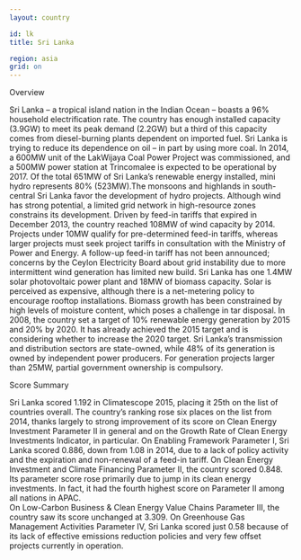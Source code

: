 ```yaml
---
layout: country

id: lk
title: Sri Lanka

region: asia
grid: on
---
```

Overview 

Sri Lanka – a tropical island nation in the Indian Ocean – boasts a 96% household electrification rate. The country has enough installed capacity (3.9GW) to meet its peak demand (2.2GW) but a third of this capacity comes from diesel-burning plants dependent on imported fuel. 
Sri Lanka is trying to reduce its dependence on oil – in part by using more coal. In 2014, a 600MW unit of the LakWijaya Coal Power Project was commissioned, and a 500MW power station at Trincomalee is expected to be operational by 2017.
Of the total 651MW of Sri Lanka’s renewable energy installed, mini hydro represents 80% (523MW).The monsoons and highlands in south-central Sri Lanka favor the development of hydro projects. Although wind has strong potential, a limited grid network in high-resource zones constrains its development.
Driven by feed-in tariffs that expired in December 2013, the country reached 108MW of wind capacity by 2014. Projects under 10MW qualify for pre-determined feed-in tariffs, whereas larger projects must seek project tariffs in consultation with the Ministry of Power and Energy. A follow-up feed-in tariff has not been announced; concerns by the Ceylon Electricity Board about grid instability due to more intermittent wind generation has limited new build. 
Sri Lanka has one 1.4MW solar photovoltaic power plant and 18MW of biomass capacity. Solar is perceived as expensive, although there is a net-metering policy to encourage rooftop installations. Biomass growth has been constrained by high levels of moisture content, which poses a challenge in tar disposal.
In 2008, the country set a target of 10% renewable energy generation by 2015 and 20% by 2020. It has already achieved the 2015 target and is considering whether to increase the 2020 target.
Sri Lanka’s transmission and distribution sectors are state-owned, while 48% of its generation is owned by independent power producers. For generation projects larger than 25MW, partial government ownership is compulsory.

Score Summary

Sri Lanka scored 1.192 in Climatescope 2015, placing it 25th on the list of countries overall.  The country’s ranking rose six places on the list from 2014, thanks largely to strong improvement of its score on Clean Energy Investment Parameter II in general and on the Growth Rate of Clean Energy Investments Indicator, in particular. 
On Enabling Framework Parameter I, Sri Lanka scored 0.886, down from 1.08 in 2014, due to a lack of policy activity and the expiration and non-renewal of a feed-in tariff.
On Clean Energy Investment and Climate Financing Parameter II, the country scored 0.848.  Its parameter score rose primarily due to jump in its clean energy investments. In fact, it had the fourth highest score on Parameter II among all nations in APAC.  
On Low-Carbon Business & Clean Energy Value Chains Parameter III, the country saw its score unchanged at 3.309. 
On Greenhouse Gas Management Activities Parameter IV, Sri Lanka scored just 0.58 because of its lack of effective emissions reduction policies and very few offset projects currently in operation.

